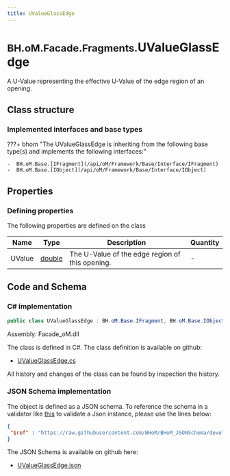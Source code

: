 ```yaml
---
title: UValueGlassEdge
---
```


# <small>BH.oM.Facade.Fragments.</small>**UValueGlassEdge**

A U-Value representing the effective U-Value of the edge region of an opening.

## Class structure

### Implemented interfaces and base types

???+ bhom "The UValueGlassEdge is inheriting from the following base type(s) and implements the following interfaces:"

    -  BH.oM.Base.[IFragment](/api/oM/Framework/Base/Interface/IFragment)
    -  BH.oM.Base.[IObject](/api/oM/Framework/Base/Interface/IObject)


## Properties



### Defining properties

The following properties are defined on the class

| Name             | Type             | Description      | Quantity         |
|------------------|------------------|------------------|------------------|
| UValue | [double](https://learn.microsoft.com/en-us/dotnet/api/System.Double?view=netstandard-2.0) | The U-Value of the edge region of this opening. | - |


## Code and Schema

### C# implementation

``` C# title="C#"
public class UValueGlassEdge : BH.oM.Base.IFragment, BH.oM.Base.IObject
```

Assembly: Facade_oM.dll

The class is defined in C#. The class definition is available on github:

- [UValueGlassEdge.cs](https://github.com/BHoM/BHoM/blob/develop/Facade_oM/Fragments\UValueGlassEdge.cs)

All history and changes of the class can be found by inspection the history.
### JSON Schema implementation

The object is defined as a JSON schema. To reference the schema in a validator like [this](https://www.jsonschemavalidator.net/) to validate a Json instance, please use the lines below:

``` json title="JSON Schema"
{
 "$ref" : "https://raw.githubusercontent.com/BHoM/BHoM_JSONSchema/develop/Facade_oM/Fragments/UValueGlassEdge.json"
}
```

The JSON Schema is available on github here:

- [UValueGlassEdge.json](https://github.com/BHoM/BHoM_JSONSchema/blob/develop/Facade_oM/Fragments/UValueGlassEdge.json)
